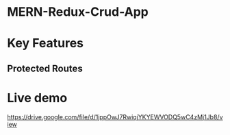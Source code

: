 # MERN-Redux-Crud-App
# Key Features
## Protected Routes


# Live demo
https://drive.google.com/file/d/1jppOwJ7RwiqjYKYEWVODQ5wC4zMj1Jb8/view
